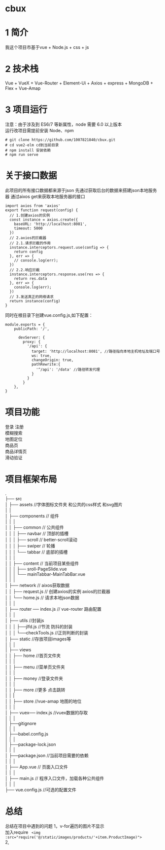 # cbux
# 1 简介
我这个项目市基于vue + Node.js + css + js
# 2 技术栈
Vue + VueX + Vue-Router + Element-Ui + Axios + express + MongoDB + Flex + Vue-Amap
# 3 项目运行
注意：由于涉及到 ES6/7 等新属性，node 需要 6.0 以上版本  
运行改项目需提前安装 Node、npm   
```
# git clone https://github.com/1007821840/cbux.git      
# cd vue2-elm cd到当前目录  
# npm install 安装依赖   
# npm run serve  
```  
# 关于接口数据

此项目的所有接口数据都来源于json
先通过获取后台的数据来搭建json本地服务器
通过aixos get来获取本地服务器的接口
```
import axios from 'axios'
export function request(config) {
  // 1.创建axios的实例
  const instance = axios.create({
    baseURL: 'http://localhost:8081',
    timeout: 5000
  })
  // 2.axios的拦截器
  // 2.1.请求拦截的作用
  instance.interceptors.request.use(config => {
    return config
  }, err => {
    // console.log(err);
  })
  // 2.2.响应拦截
  instance.interceptors.response.use(res => {
    return res.data
  }, err => {
    console.log(err);
  })
  // 3.发送真正的网络请求
  return instance(config)
}
```  
 同时在根目录下创建vue.config.js,如下配置：
```
module.exports = {
    publicPath: '/',
   
      devServer: {
        proxy: {
          '/api': {
            target: 'http://localhost:8081', //路径指向本地主机地址及端口号
            ws: true,
            changeOrigin: true,
            pathRewrite:{
              '^/api': '/data' //路径转发代理
            }
          }
        }
    },
}
```  
# 项目功能
登录 注册  
模糊搜索  
地图定位  
商品页  
商品详情页  
滑动验证  

# 项目框架布局

.  
├── src  
│   ├── assets                                 //字体图标文件夹 和公共的css样式 和svg图片  
│   │   
│   ├── components                             // 组件  
│   │   │                       
│   │   ├── common                             // 公共组件  
│   │   │   ├── navbar                         // 顶部的插槽   
│   │   │   ├── scroll                         // better-scroll滚动    
│   │   │   ├── swiper                         // 轮播   
│   │   │   └── tabbar                         // 底部的插槽  
│   │   │                       
│   │   ├── content                            // 当前项目某些组件  
│   │   │   ├── sroll-PageSlide.vue  
│   │   │   └── mainTabbar-MainTabBar.vue                
│   │   │                       
│   ├── network                                // aixos获取数据  
│   │   ├── request.js                         // 创建axios的实例 axios的拦截器  
│   │   └── home.js                            // 请求本地json数据  
│   │   │                       
│   ├── router ── index.js                     // vue-router 路由配置  
│   │   │                       
│   ├── utils                                  //封装js  
│   │   │   ├──jlfd.js                           //节流 防抖的封装  
│   │   │   └──checkTools.js                     //正则判断的封装  
│   ├── static                                 //存放项目images等  
│   │   │                       
│   ├── views                                    
│   │   ├── home                               //首页文件夹  
│   │   │                       
│   │   ├── menu                               //菜单页文件夹  
│   │   │    
│   │   ├── money                              //登录文件夹  
│   │   │   
│   │   ├── more                               //更多 点击跳转  
│   │   |                
│   │   ├── store                              //vue-amap 地图的地位                       
│   │   │                      
│   ├── vuex── index.js                        //vuex数据的存取  
│   │   │                       
│   ├──gitignore  
│   │   │                       
│   ├──babel.config.js  
│   │   │                       
│   ├──package-lock.json  
│   │   │                       
│   ├──package.json                            //当前项目需要的依赖  
│   │   │                       
│   ├── App.vue                                // 页面入口文件  
│   │   │                       
│   ├── main.js                                // 程序入口文件，加载各种公共组件  
│   │   │                       
├── vue.config.js                              //可选的配置文件  
# 总结
总结在项目中遇到的问题
1，v-for遍历的图片不显示  
加入require
` <img :src="require('@/static/images/products/'+item.ProductImage)">`  
2,
